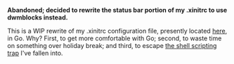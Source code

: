 <!-- Copyright (c) 2022 Sebastian LaVine <mail@smlavine.com -->
<!-- SPDX-License-Identifier: MIT -->

**Abandoned; decided to rewrite the status bar portion of my .xinitrc to use
dwmblocks instead.**

This is a WIP rewrite of my .xinitrc configuration file, presently
located [here][0], in Go. Why? First, to get more comfortable with Go;
second, to waste time on something over holiday break; and third, to
escape [the shell scripting trap][1] I've fallen into.

[0]: https://git.sr.ht/~smlavine/dots/tree/3091ef91/item/src/.xinitrc
[1]: https://www.arp242.net/shell-scripting-trap.html
